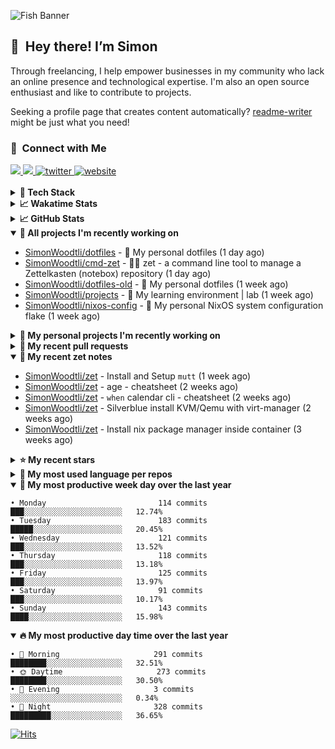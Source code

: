 ![Fish Banner](assets/fish.webp)

## 👋 &nbsp;Hey there! I’m Simon

Through freelancing, I help empower businesses in my community who lack
an online presence and technological expertise. I'm also an open source
enthusiast and like to contribute to projects.

Seeking a profile page that creates content automatically?
[readme-writer] might be just what you need!

### 🤝 &nbsp;Connect with Me

<div align="left">
<a href="https://linkedin.com/in/simonwoodtli" target="_blank">
<img src="https://img.shields.io/badge/linkedin-1E77B5?style=for-the-badge&logo=linkedin&logoColor=white alt=linkedin" />
</a>
<a href="https://github.com/simonwoodtli" target="_blank">
<img src="https://img.shields.io/badge/github-24292E?style=for-the-badge&logo=github&logoColor=white alt=github" />
</a>
<a href="https://twitter.com/simonwoodtlidev" target="_blank">
<img src="https://img.shields.io/badge/twitter-26a7de?style=for-the-badge&logo=twitter&logoColor=white" alt="twitter"/>
</a>
<a href="https://simonwoodtli.com" target="_blank">
<img src="https://img.shields.io/badge/website-E2925F?style=for-the-badge&logo=google-chrome&logoColor=white" alt="website"/>
</a>
</div>
<br/>


<details>
  <summary><b>🧰 Tech Stack</b></summary>
  <div align="center">

  ![JavaScript](https://img.shields.io/badge/-JavaScript-333333?style=flat&logo=javascript)&nbsp;
  ![HTML](https://img.shields.io/badge/-HTML-333333?style=flat&logo=HTML5)&nbsp;
  ![CSS](https://img.shields.io/badge/-CSS-333333?style=flat&logo=CSS3&logoColor=1572B6)&nbsp;
  ![Shell](https://img.shields.io/badge/-Bash-333333?style=flat&logo=shell)&nbsp;
  ![Python](https://img.shields.io/badge/-Python-333333?style=flat&logo=python)&nbsp;
  ![Go](https://img.shields.io/badge/-Go-333333?style=flat&logo=go)&nbsp;
  ![PostgreSQL](https://img.shields.io/badge/-PostgreSQL-333333?style=flat&logo=postgresql)&nbsp;
  ![MongoDB](https://img.shields.io/badge/-MongoDB-333333?style=flat&logo=mongodb)
  ![Node.js](https://img.shields.io/badge/-Node.js-333333?style=flat&logo=node.js)&nbsp;
  ![Bootstrap](https://img.shields.io/badge/-Bootstrap-333333?style=flat&logo=bootstrap&logoColor=563D7C)&nbsp;
  ![Git](https://img.shields.io/badge/-Git-333333?style=flat&logo=git)&nbsp;
  ![GitHub Actions](https://img.shields.io/badge/-GitHub%20Actions-333333?style=flat&logo=github)&nbsp;
  ![Docker](https://img.shields.io/badge/-Docker-333333?style=flat&logo=docker)&nbsp;
  ![Markdown](https://img.shields.io/badge/-Markdown-333333?style=flat&logo=markdown)&nbsp;
  ![Vim](https://img.shields.io/badge/-Vim-333333?style=flat&logo=vim)&nbsp;
  ![Linux](https://img.shields.io/badge/-Linux-333333?style=flat&logo=linux)&nbsp;
  </div>
</details>

<details>
  <summary><b>📈 Wakatime Stats</b></summary>
  <p align="center"><a href="https://wakatime.com/@SimonWoodtli">
  <img align="center" width="400" height="300" src="https://wakatime.com/share/@SimonWoodtli/7761bcef-e104-47d9-912a-dfd6bf08868b.svg" />
  </a>
  <a href="https://wakatime.com/@SimonWoodtli">
  <img align="center" width="400" height="300" src="https://wakatime.com/share/@SimonWoodtli/341953df-6a40-47b7-8220-ace4eabe0a17.svg" />
  </a></p>

  <h4><b>💬 I've been working with the following languages over the last 7 days</b></h4>

```
• sh                             10 hrs 2 mins                  ████████████░░░░░░░░░░░░░   49.37%
• Cheetah                        2 hrs 52 mins                  ████░░░░░░░░░░░░░░░░░░░░░   14.16%
• Other                          1 hr 50 mins                   ██░░░░░░░░░░░░░░░░░░░░░░░   9.09%
• Markdown                       1 hr 42 mins                   ██░░░░░░░░░░░░░░░░░░░░░░░   8.43%
• conf                           54 mins                        █░░░░░░░░░░░░░░░░░░░░░░░░   4.49%
• YAML                           38 mins                        █░░░░░░░░░░░░░░░░░░░░░░░░   3.18%
• Bash                           34 mins                        █░░░░░░░░░░░░░░░░░░░░░░░░   2.79%
• gitconfig                      23 mins                        ░░░░░░░░░░░░░░░░░░░░░░░░░   1.95%
• mail                           22 mins                        ░░░░░░░░░░░░░░░░░░░░░░░░░   1.82%
• Python                         11 mins                        ░░░░░░░░░░░░░░░░░░░░░░░░░   0.97%
• neomuttrc                      10 mins                        ░░░░░░░░░░░░░░░░░░░░░░░░░   0.9%
• Perl                           10 mins                        ░░░░░░░░░░░░░░░░░░░░░░░░░   0.85%
• Vim Script                     7 mins                         ░░░░░░░░░░░░░░░░░░░░░░░░░   0.58%
• tmux                           6 mins                         ░░░░░░░░░░░░░░░░░░░░░░░░░   0.51%
• Go                             5 mins                         ░░░░░░░░░░░░░░░░░░░░░░░░░   0.48%
• JSON                           2 mins                         ░░░░░░░░░░░░░░░░░░░░░░░░░   0.19%
• gitignore                      1 min                          ░░░░░░░░░░░░░░░░░░░░░░░░░   0.14%
• zip                            0 secs                         ░░░░░░░░░░░░░░░░░░░░░░░░░   0.07%
• HTML                           0 secs                         ░░░░░░░░░░░░░░░░░░░░░░░░░   0.02%
• muttrc                         0 secs                         ░░░░░░░░░░░░░░░░░░░░░░░░░   0.01%
```

  <h4>👷 I've been working on the following projects over the last 7 days</h4>

```
• dotfiles                       11 hrs 51 mins                 ███████████████░░░░░░░░░░   58.3%
• Unknown Project                4 hrs 9 mins                   █████░░░░░░░░░░░░░░░░░░░░   20.46%
• Private                        2 hrs 13 mins                  ███░░░░░░░░░░░░░░░░░░░░░░   10.94%
• foo                            46 mins                        █░░░░░░░░░░░░░░░░░░░░░░░░   3.81%
• cmd-zet                        37 mins                        █░░░░░░░░░░░░░░░░░░░░░░░░   3.11%
• zet                            30 mins                        █░░░░░░░░░░░░░░░░░░░░░░░░   2.46%
• dotfiles-old                   8 mins                         ░░░░░░░░░░░░░░░░░░░░░░░░░   0.66%
• projects                       2 mins                         ░░░░░░░░░░░░░░░░░░░░░░░░░   0.19%
• cookiecutter-pypackage         0 secs                         ░░░░░░░░░░░░░░░░░░░░░░░░░   0.04%
• readme-writer                  0 secs                         ░░░░░░░░░░░░░░░░░░░░░░░░░   0.03%
```

  <h4><b>🛠️ I've been working with the following editors over the last 7 days</b></h4>

```
• Vim                            20 hrs 20 mins                 █████████████████████████   100%
```

  <h4><b>💻 I've been working with the following operating systems over the last 7 days</b></h4>

```
• Linux                          20 hrs 20 mins                 █████████████████████████   100%
```

</details>

<details>
  <summary><b>📈 GitHub Stats</b></summary>
  <div align="center"><a href="https://github.com/anuraghazra/github-readme-stats"><img
  src="https://github-readme-stats.vercel.app/api?username=simonwoodtli&show_icons=true&locale=en&theme=gruvbox"
  align="center" width="40%" height="20%"/></a>
  <a href="https://github-readme-streak-stats.herokuapp.com/"><img src="https://github-readme-streak-stats.herokuapp.com/?user=simonwoodtli&theme=gruvbox"
  align="center" width="40%" height="20%"/></a>
  </div>
</details>

<details open="">
  <summary><b>👷 All projects I'm recently working on</b></summary>

* [SimonWoodtli/dotfiles](https://github.com/SimonWoodtli/dotfiles) - 🏡 My personal dotfiles (1 day ago)
* [SimonWoodtli/cmd-zet](https://github.com/SimonWoodtli/cmd-zet) - 👨‍💻 zet - a command line tool to manage a  Zettelkasten (notebox) repository (1 day ago)
* [SimonWoodtli/dotfiles-old](https://github.com/SimonWoodtli/dotfiles-old) - 🏡 My personal dotfiles (1 week ago)
* [SimonWoodtli/projects](https://github.com/SimonWoodtli/projects) - 🌳 My learning environment | lab (1 week ago)
* [SimonWoodtli/nixos-config](https://github.com/SimonWoodtli/nixos-config) - 🏡 My personal NixOS system configuration flake (1 week ago)

</details>
<details>
  <summary><b>🌱 My personal projects I'm recently working on</b></summary>

* [SimonWoodtli/dotfiles](https://github.com/SimonWoodtli/dotfiles) - 🏡 My personal dotfiles (1 day ago)
* [SimonWoodtli/cmd-zet](https://github.com/SimonWoodtli/cmd-zet) - 👨‍💻 zet - a command line tool to manage a  Zettelkasten (notebox) repository (1 day ago)
* [SimonWoodtli/dotfiles-old](https://github.com/SimonWoodtli/dotfiles-old) - 🏡 My personal dotfiles (1 week ago)
* [SimonWoodtli/projects](https://github.com/SimonWoodtli/projects) - 🌳 My learning environment | lab (1 week ago)
* [SimonWoodtli/nixos-config](https://github.com/SimonWoodtli/nixos-config) - 🏡 My personal NixOS system configuration flake (1 week ago)

</details>
<details>
  <summary><b>🔨 My recent pull requests</b></summary>

* [feat: add wireguard-generate-keys script](https://github.com/SimonWoodtli/dotfiles-old/pull/14) on [SimonWoodtli/dotfiles-old](https://github.com/SimonWoodtli/dotfiles-old) (6 months ago)
* [feat: add video-to-gif script](https://github.com/SimonWoodtli/dotfiles-old/pull/13) on [SimonWoodtli/dotfiles-old](https://github.com/SimonWoodtli/dotfiles-old) (6 months ago)
* [feat: add spoof-mac-linux script](https://github.com/SimonWoodtli/dotfiles-old/pull/12) on [SimonWoodtli/dotfiles-old](https://github.com/SimonWoodtli/dotfiles-old) (6 months ago)
* [feat: add sp-tmux script](https://github.com/SimonWoodtli/dotfiles-old/pull/11) on [SimonWoodtli/dotfiles-old](https://github.com/SimonWoodtli/dotfiles-old) (6 months ago)
* [feat: add sp script](https://github.com/SimonWoodtli/dotfiles-old/pull/10) on [SimonWoodtli/dotfiles-old](https://github.com/SimonWoodtli/dotfiles-old) (6 months ago)

</details>
<details open="">
  <summary><b>📝 My recent zet notes</b></summary>

* [SimonWoodtli/zet](https://github.com/SimonWoodtli/zet/tree/922c07ce713a428d56ac4af1b8c8572533e26066/20230317140539) - Install and Setup `mutt` (1 week ago)
* [SimonWoodtli/zet](https://github.com/SimonWoodtli/zet/tree/322a3fb47e64015a1a697c6d21b3cdecf50d3f05/20230315195114) - age - cheatsheet (2 weeks ago)
* [SimonWoodtli/zet](https://github.com/SimonWoodtli/zet/tree/0ec4f91235d41f624f80b323fff7cd40397c597f/20230315153248) - `when` calendar cli - cheatsheet (2 weeks ago)
* [SimonWoodtli/zet](https://github.com/SimonWoodtli/zet/tree/010b4685fc8ab4d656f91decb0e76e5f01ff6cfb/20230309195404) - Silverblue install KVM/Qemu with virt-manager (2 weeks ago)
* [SimonWoodtli/zet](https://github.com/SimonWoodtli/zet/tree/838e837b1d7741f388c1928cbcd8d8a635fd3a17/20230309230811) - Install nix package manager inside container (3 weeks ago)

</details>
<details>
  <summary><b>⭐ My recent stars</b></summary>

* [mozilla/sops](https://github.com/mozilla/sops) - Simple and flexible tool for managing secrets (1 week ago)
* [casey/just](https://github.com/casey/just) - 🤖 Just a command runner (2 weeks ago)
* [ublue-os/main](https://github.com/ublue-os/main) - An OCI base image of Fedora with batteries included (2 weeks ago)
* [ublue-os/boxkit](https://github.com/ublue-os/boxkit) - A blingier starting image for Toolbx and Distrobox. (2 weeks ago)
* [twpayne/chezmoi](https://github.com/twpayne/chezmoi) - Manage your dotfiles across multiple diverse machines, securely. (2 weeks ago)

</details>
<details>
  <summary><b>💬 My most used language per repos</b></summary>

```
• Shell                          7 repos                        █████████████░░░░░░░░░░░░   53.85%
• JavaScript                     1 repo                         ██░░░░░░░░░░░░░░░░░░░░░░░   7.69%
• CSS                            3 repos                        ██████░░░░░░░░░░░░░░░░░░░   23.08%
• Nix                            1 repo                         ██░░░░░░░░░░░░░░░░░░░░░░░   7.69%
• HTML                           1 repo                         ██░░░░░░░░░░░░░░░░░░░░░░░   7.69%
```

</details>
<details open="">
  <summary><b>📆 My most productive week day over the last year</b></summary>

```
• Monday                         114 commits                    ███░░░░░░░░░░░░░░░░░░░░░░   12.74%
• Tuesday                        183 commits                    █████░░░░░░░░░░░░░░░░░░░░   20.45%
• Wednesday                      121 commits                    ███░░░░░░░░░░░░░░░░░░░░░░   13.52%
• Thursday                       118 commits                    ███░░░░░░░░░░░░░░░░░░░░░░   13.18%
• Friday                         125 commits                    ███░░░░░░░░░░░░░░░░░░░░░░   13.97%
• Saturday                       91 commits                     ███░░░░░░░░░░░░░░░░░░░░░░   10.17%
• Sunday                         143 commits                    ████░░░░░░░░░░░░░░░░░░░░░   15.98%
```

</details>
<details open="">
  <summary><b>🔥 My most productive day time over the last year</b></summary>

```
• 🌅 Morning                     291 commits                    ████████░░░░░░░░░░░░░░░░░   32.51%
• 🌞 Daytime                     273 commits                    ████████░░░░░░░░░░░░░░░░░   30.50%
• 🌇 Evening                     3 commits                      ░░░░░░░░░░░░░░░░░░░░░░░░░   0.34%
• 🌃 Night                       328 commits                    █████████░░░░░░░░░░░░░░░░   36.65%
```

</details>

[![Hits](https://hits.seeyoufarm.com/api/count/incr/badge.svg?url=https%3A%2F%2Fgithub.com%2Fsimonwoodtli&count_bg=%23689D6A&title_bg=%23282828&icon=&icon_color=%23E7E7E7&title=views+%28today+%2F+total%29&edge_flat=false)](https://hits.seeyoufarm.com)

[readme-writer]: <https://github.com/SimonWoodtli/readme-writer>
